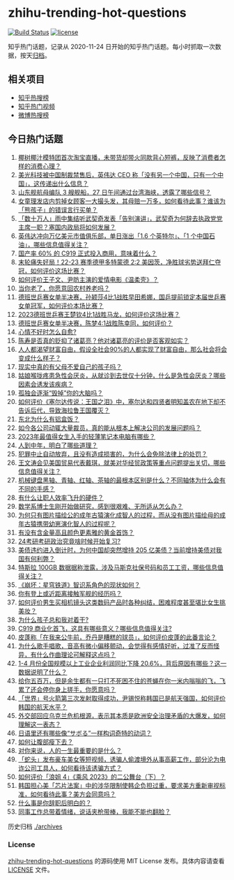 # zhihu-trending-hot-questions

[![Build Status](https://github.com/justjavac/zhihu-trending-hot-questions/workflows/ci/badge.svg?branch=master)](https://github.com/justjavac/zhihu-trending-hot-questions/actions)
[![license](https://img.shields.io/github/license/justjavac/zhihu-trending-hot-questions)](https://github.com/justjavac/zhihu-trending-hot-questions/blob/master/LICENSE)

知乎热门话题，记录从 2020-11-24
日开始的知乎热门话题。每小时抓取一次数据，按天[归档](./archives)。

## 相关项目

- [知乎热搜榜](https://github.com/justjavac/zhihu-trending-top-search)
- [知乎热门视频](https://github.com/justjavac/zhihu-trending-hot-video)
- [微博热搜榜](https://github.com/justjavac/weibo-trending-hot-search)

## 今日热门话题

<!-- BEGIN -->
<!-- 最后更新时间 Sun May 28 2023 01:09:18 GMT+0800 (China Standard Time) -->

1. [椰树椰汁模特团首次淘宝直播，未带货却带火同款背心短裤，反映了消费者怎样的消费心理？](https://www.zhihu.com/question/603161031)
1. [美光科技被中国制裁禁售后，英伟达 CEO 称「没有另一个中国，只有一个中国」，这传递出什么信息？](https://www.zhihu.com/question/602921030)
1. [山东舰航母编队 3 艘舰船，27 日午间通过台湾海峡，透露了哪些信号？](https://www.zhihu.com/question/603320386)
1. [女童理发店内剪掉女顾客一大撮头发，其母赔一万多，如何看待此事？谁该为「熊孩子」的错误言行买单？](https://www.zhihu.com/question/603155943)
1. [「数十万人」雨中集结听武契奇发表「告别演讲」，武契奇为何辞去执政党党主席一职？塞国内政局将如何发展？](https://www.zhihu.com/question/603283312)
1. [英伟达冲向万亿美元市值俱乐部，单日涨出「1.6 个英特尔」、「1 个中国石油」，哪些信息值得关注？](https://www.zhihu.com/question/603327119)
1. [国产率 60% 的 C919 正式投入商用，意味着什么？](https://www.zhihu.com/question/603289064)
1. [末轮痛失好局！22-23 赛季德甲多特蒙德 2:2 美因茨，净胜球劣势送拜仁夺冠，如何评价这场比赛？](https://www.zhihu.com/question/603380632)
1. [如何评价王子文、尹昉主演的爱情电影《温柔壳》？](https://www.zhihu.com/question/601084728)
1. [当你老了，你愿意回农村养老吗？](https://www.zhihu.com/question/278775655)
1. [德班世乒赛女单半决赛，孙颖莎4比1战胜早田希娜，国乒提前锁定本届世乒赛女单冠军，如何评价本场比赛？](https://www.zhihu.com/question/603367879)
1. [2023德班世乒赛王楚钦4比1战胜马龙，如何评价这场比赛？](https://www.zhihu.com/question/603416251)
1. [德班世乒赛女单半决赛，陈梦4:1战胜陈幸同，如何评价？](https://www.zhihu.com/question/603383003)
1. [心情不好时怎么自愈?](https://www.zhihu.com/question/592644799)
1. [陈寿是否真的贬抑了诸葛亮？他对诸葛亮的评价是否客观如实？](https://www.zhihu.com/question/513373648)
1. [人人都渴望财富自由，假设全社会90%的人都实现了财富自由，那么社会将会变成什么样子？](https://www.zhihu.com/question/599795565)
1. [现实中真的有父母不爱自己的孩子吗？](https://www.zhihu.com/question/315857666)
1. [姑娘喉咙疼患急性会厌炎，从就诊到去世仅十分钟，什么是急性会厌炎？哪些因素会诱发该疾病？](https://www.zhihu.com/question/603275623)
1. [孤独会逐渐“毁掉”你的大脑吗？](https://www.zhihu.com/question/589043086)
1. [如何评价《塞尔达传说：王国之泪》中，塞尔达和四贤者明知盖农在地下却不告诉后代，导致海拉鲁王国覆灭？](https://www.zhihu.com/question/600944248)
1. [东北为什么有铝盒饭？](https://www.zhihu.com/question/602991544)
1. [如今各公司动辄大量裁员，真的能从根本上解决公司的发展问题吗？](https://www.zhihu.com/question/602975530)
1. [2023年最值得女生入手的轻薄笔记本电脑有哪些？](https://www.zhihu.com/question/598778706)
1. [人到中年，明白了哪些道理？](https://www.zhihu.com/question/575159382)
1. [犯罪中止自动放弃，且没有造成损害的，为什么会免除法律上的处罚？](https://www.zhihu.com/question/599101847)
1. [王文涛会见美国贸易代表戴琪，就美对华经贸政策等重点问题提出关切，哪些信息值得关注？](https://www.zhihu.com/question/603287949)
1. [机械键盘黑轴、青轴、红轴、茶轴的最根本区别是什么？不同轴体为什么会有不同的手感？](https://www.zhihu.com/question/602999546)
1. [有什么让职人效率飞升的硬件？](https://www.zhihu.com/question/30796158)
1. [数学系博士生刚开始做研究，感到很艰难、无所适从怎么办？](https://www.zhihu.com/question/560808682)
1. [为何只有图片描绘公的成年古猿演化成智人的过程，而从没有图片描绘母的成年古猿携带幼崽演化智人的过程呢？](https://www.zhihu.com/question/552387727)
1. [有没有含金量高且颜色更素雅的黄金首饰？](https://www.zhihu.com/question/599705897)
1. [24考研考研政治究竟啥时候开始复习?](https://www.zhihu.com/question/589463148)
1. [美债违约进入倒计时，为何中国却突然增持 205 亿美债？当前增持美债对我国有何利弊？](https://www.zhihu.com/question/602981090)
1. [特斯拉 100GB 数据据称泄露，涉及马斯克社保号码和员工工资，哪些信息值得关注？](https://www.zhihu.com/question/603292503)
1. [《崩坏：星穹铁道》智识系角色的现状如何？](https://www.zhihu.com/question/602725329)
1. [你有登上或近距离接触军舰的经历吗？](https://www.zhihu.com/question/603120923)
1. [如何评价男生买相机镜头这类数码产品时各种纠结，困难程度甚至堪比女生挑美妆？](https://www.zhihu.com/question/602950594)
1. [为什么孩子总和我对着干?](https://www.zhihu.com/question/598462452)
1. [C919 商业化首飞，这具有哪些意义？哪些信息值得关注?](https://www.zhihu.com/question/603314923)
1. [皮蓬称「在我来公牛前，乔丹是糟糕的球员」，如何评价皮蓬的此番言论？](https://www.zhihu.com/question/603292171)
1. [为什么歌手唱歌，音高有微小偏移颤动，会觉得有感情好听，过准了反而怪异，有什么作曲理论可解释这点吗？](https://www.zhihu.com/question/510931489)
1. [1-4 月份全国规模以上工业企业利润同比下降 20.6%，背后原因有哪些？这一数据说明了什么？](https://www.zhihu.com/question/603282396)
1. [给你五百万，但是余生都有一只打不死困不住的苍蝇在你一米内嗡嗡的飞，飞累了还会停你身上搓手，你愿意吗？](https://www.zhihu.com/question/602515277)
1. [「世界」号火箭第三次发射取得成功，尹锡悦称韩国已是航天强国，如何评价韩国的航天水平？](https://www.zhihu.com/question/603113520)
1. [外交部回应乌克兰危机根源，表示其本质是欧洲安全治理矛盾的大爆发，如何理解这一表态？](https://www.zhihu.com/question/602954282)
1. [日语里还有哪些像“サボる”一样构词奇特的动词？](https://www.zhihu.com/question/594667185)
1. [如何让腹部瘦下去？](https://www.zhihu.com/question/595899980)
1. [对你来说，人的一生最重要的是什么？](https://www.zhihu.com/question/603109541)
1. [「蛇头」发布豪车美女等短视频，诱骗人偷渡境外从事高薪工作，部分沦为电诈公司工具人，如何看待该诱骗方式？](https://www.zhihu.com/question/602547283)
1. [如何评价「浪姐 4」《乘风 2023》的二公舞台（下）？](https://www.zhihu.com/question/603295559)
1. [韩国担心美「芯片法案」中的涉华限制使韩企负担过重，要求美方重新审视标准，如何看待此事？美方会同意吗？](https://www.zhihu.com/question/603145768)
1. [什么事是你辞职后明白的？](https://www.zhihu.com/question/53293880)
1. [同事工作总带着情绪，说话夹枪带棒，我能不能也翻脸？](https://www.zhihu.com/question/600378355)

<!-- END -->

历史归档 [./archives](./archives)

### License

[zhihu-trending-hot-questions](https://github.com/justjavac/zhihu-trending-hot-questions)
的源码使用 MIT License 发布。具体内容请查看 [LICENSE](./LICENSE) 文件。
